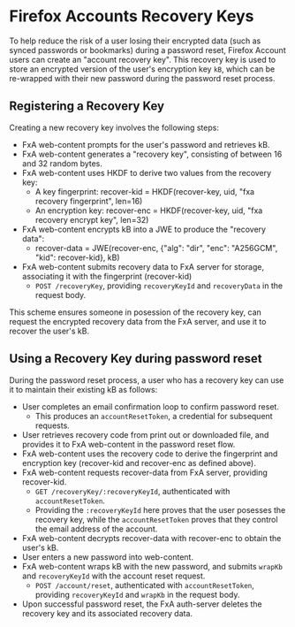 # Firefox Accounts Recovery Keys

To help reduce the risk of a user losing their encrypted data
(such as synced passwords or bookmarks) during a password reset,
Firefox Account users can create an "account recovery key".
This recovery key is used to store an encrypted version
of the user's encryption key `kB`,
which can be re-wrapped with their new password
during the password reset process.

## Registering a Recovery Key

Creating a new recovery key involves the following steps:

- FxA web-content prompts for the user's password and retrieves kB.
- FxA web-content generates a "recovery key", consisting of between 16 and 32 random bytes.
- FxA web-content uses HKDF to derive two values from the recovery key:
  - A key fingerprint: recover-kid = HKDF(recover-key, uid, "fxa recovery fingerprint", len=16)
  - An encryption key: recover-enc = HKDF(recover-key, uid, "fxa recovery encrypt key", len=32)
- FxA web-content encrypts kB into a JWE to produce the "recovery data":
  - recover-data = JWE(recover-enc, {"alg": "dir", "enc": "A256GCM", "kid": recover-kid}, kB)
- FxA web-content submits recovery data to FxA server for storage,
  associating it with the fingerprint (recover-kid)
  - `POST /recoveryKey`, providing `recoveryKeyId` and `recoveryData` in the request body.

This scheme ensures someone in posession of the recovery key,
can request the encrypted recovery data
from the FxA server,
and use it to recover the user's kB.

## Using a Recovery Key during password reset

During the password reset process,
a user who has a recovery key
can use it to maintain their existing kB
as follows:

- User completes an email confirmation loop to confirm password reset.
  - This produces an `accountResetToken`, a credential for subsequent requests.
- User retrieves recovery code from print out or downloaded file,
  and provides it to FxA web-content in the password reset flow.
- FxA web-content uses the recovery code to derive the fingerprint
  and encryption key (recover-kid and recover-enc as defined above).
- FxA web-content requests recover-data from FxA server, providing recover-kid.
  - `GET /recoveryKey/:recoveryKeyId`, authenticated with `accountResetToken`.
  - Providing the `:recoveryKeyId` here proves that the user posesses the recovery key,
    while the `accountResetToken` proves that they control the email address
    of the account.
- FxA web-content decrypts recover-data with recover-enc to obtain the user's kB.
- User enters a new password into web-content.
- FxA web-content wraps kB with the new password,
  and submits `wrapKb` and `recoveryKeyId` with the account reset request.
  - `POST /account/reset`, authenticated with `accountResetToken`,
    providing `recoveryKeyId` and `wrapKb` in the request body.
- Upon successful password reset, the FxA auth-server deletes the
  recovery key and its associated recovery data.

